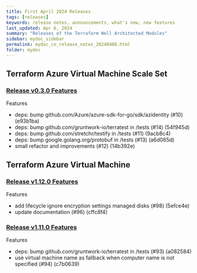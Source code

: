```yaml
---
title: First April 2024 Releases 
tags: [releases]
keywords: release notes, announcements, what's new, new features
last_updated: Apr 6, 2024
summary: "Releases of the Terraform Well Architected Modules"
sidebar: mydoc_sidebar
permalink: mydoc_cn_release_notes_20240408.html
folder: mydoc
---
```


## Terraform Azure Virtual Machine Scale Set 
### [Release v0.3.0 Features](https://github.com/CloudNationHQ/terraform-azure-vmss/releases/tag/v0.3.0) 
Features
- deps: bump github.com/Azure/azure-sdk-for-go/sdk/azidentity (#10) (e93b1ba)
- deps: bump github.com/gruntwork-io/terratest in /tests (#14) (54f945d)
- deps: bump github.com/stretchr/testify in /tests (#11) (9acb8c4)
- deps: bump google.golang.org/protobuf in /tests (#13) (a6d065d)
- small refactor and improvements (#12) (14b392e)

## Terraform Azure Virtual Machine 
### [Release v1.12.0 Features](https://github.com/CloudNationHQ/terraform-azure-vm/releases/tag/v1.12.0) 
Features
- add lifecycle ignore encryption settings managed disks (#98) (5efce4e)
- update documentation (#96) (cffc8f4)

### [Release v1.11.0 Features](https://github.com/CloudNationHQ/terraform-azure-vm/releases/tag/v1.11.0) 
Features
- deps: bump github.com/gruntwork-io/terratest in /tests (#93) (a082584)
- use virtual machine name as fallback when computer name is not specified (#94) (c7b0639)

